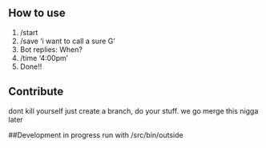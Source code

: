 ## How to use
1. /start
2. /save ‘i want to call a sure G’
3. Bot replies: When?
4. /time ‘4:00pm’
5. Done!!

## Contribute 
dont kill yourself just create a branch, do your stuff. we go merge this nigga later


##Development in progress
run with /src/bin/outside
